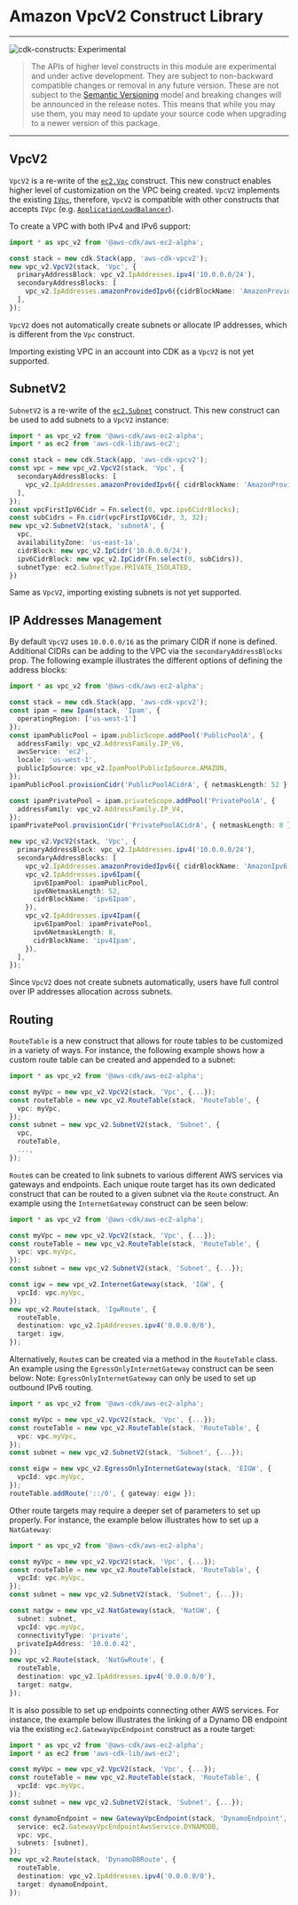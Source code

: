 # Amazon VpcV2 Construct Library

<!--BEGIN STABILITY BANNER-->

---

![cdk-constructs: Experimental](https://img.shields.io/badge/cdk--constructs-experimental-important.svg?style=for-the-badge)

> The APIs of higher level constructs in this module are experimental and under active development. They are subject to non-backward compatible changes or removal in any future version. These are not subject to the [Semantic Versioning](https://semver.org/) model and breaking changes will be announced in the release notes. This means that while you may use them, you may need to update your source code when upgrading to a newer version of this package.

---

<!--END STABILITY BANNER-->

## VpcV2

`VpcV2` is a re-write of the [`ec2.Vpc`](https://docs.aws.amazon.com/cdk/api/v2/docs/aws-cdk-lib.aws_ec2.Vpc.html) construct. This new construct enables higher level of customization
on the VPC being created. `VpcV2` implements the existing [`IVpc`](https://docs.aws.amazon.com/cdk/api/v2/docs/aws-cdk-lib.aws_ec2.IVpc.html), therefore,
`VpcV2` is compatible with other constructs that accepts `IVpc` (e.g. [`ApplicationLoadBalancer`](https://docs.aws.amazon.com/cdk/api/v2/docs/aws-cdk-lib.aws_elasticloadbalancingv2.ApplicationLoadBalancer.html#construct-props)).

To create a VPC with both IPv4 and IPv6 support:

```ts
import * as vpc_v2 from '@aws-cdk/aws-ec2-alpha';

const stack = new cdk.Stack(app, 'aws-cdk-vpcv2');
new vpc_v2.VpcV2(stack, 'Vpc', {
  primaryAddressBlock: vpc_v2.IpAddresses.ipv4('10.0.0.0/24'),
  secondaryAddressBlocks: [
    vpc_v2.IpAddresses.amazonProvidedIpv6({cidrBlockName: 'AmazonProvidedIpv6'}),
  ],
});
```

`VpcV2` does not automatically create subnets or allocate IP addresses, which is different from the `Vpc` construct.

Importing existing VPC in an account into CDK as a `VpcV2` is not yet supported.

## SubnetV2

`SubnetV2` is a re-write of the [`ec2.Subnet`](https://docs.aws.amazon.com/cdk/api/v2/docs/aws-cdk-lib.aws_ec2.Subnet.html) construct.
This new construct can be used to add subnets to a `VpcV2` instance:

```ts
import * as vpc_v2 from '@aws-cdk/aws-ec2-alpha';
import * as ec2 from 'aws-cdk-lib/aws-ec2';

const stack = new cdk.Stack(app, 'aws-cdk-vpcv2');
const vpc = new vpc_v2.VpcV2(stack, 'Vpc', {
  secondaryAddressBlocks: [
    vpc_v2.IpAddresses.amazonProvidedIpv6({ cidrBlockName: 'AmazonProvidedIp'}),
  ],
});
const vpcFirstIpV6Cidr = Fn.select(0, vpc.ipv6CidrBlocks);
const subCidrs = Fn.cidr(vpcFirstIpV6Cidr, 3, 32);
new vpc_v2.SubnetV2(stack, 'subnetA', {
  vpc,
  availabilityZone: 'us-east-1a',
  cidrBlock: new vpc_v2.IpCidr('10.0.0.0/24'),
  ipv6CidrBlock: new vpc_v2.IpCidr(Fn.select(0, subCidrs)),
  subnetType: ec2.SubnetType.PRIVATE_ISOLATED,
})
```

Same as `VpcV2`, importing existing subnets is not yet supported.

## IP Addresses Management

By default `VpcV2` uses `10.0.0.0/16` as the primary CIDR if none is defined. 
Additional CIDRs can be adding to the VPC via the `secondaryAddressBlocks` prop.
The following example illustrates the different options of defining the address blocks:

```ts
import * as vpc_v2 from '@aws-cdk/aws-ec2-alpha';

const stack = new cdk.Stack(app, 'aws-cdk-vpcv2');
const ipam = new Ipam(stack, 'Ipam', {
  operatingRegion: ['us-west-1']
});
const ipamPublicPool = ipam.publicScope.addPool('PublicPoolA', {
  addressFamily: vpc_v2.AddressFamily.IP_V6,
  awsService: 'ec2',
  locale: 'us-west-1',
  publicIpSource: vpc_v2.IpamPoolPublicIpSource.AMAZON,
});
ipamPublicPool.provisionCidr('PublicPoolACidrA', { netmaskLength: 52 } );

const ipamPrivatePool = ipam.privateScope.addPool('PrivatePoolA', {
  addressFamily: vpc_v2.AddressFamily.IP_V4,
});
ipamPrivatePool.provisionCidr('PrivatePoolACidrA', { netmaskLength: 8 } );

new vpc_v2.VpcV2(stack, 'Vpc', {
  primaryAddressBlock: vpc_v2.IpAddresses.ipv4('10.0.0.0/24'),
  secondaryAddressBlocks: [
    vpc_v2.IpAddresses.amazonProvidedIpv6({ cidrBlockName: 'AmazonIpv6' }),
    vpc_v2.IpAddresses.ipv6Ipam({
      ipv6IpamPool: ipamPublicPool,
      ipv6NetmaskLength: 52,
      cidrBlockName: 'ipv6Ipam',
    }),
    vpc_v2.IpAddresses.ipv4Ipam({
      ipv6IpamPool: ipamPrivatePool,
      ipv6NetmaskLength: 8,
      cidrBlockName: 'ipv4Ipam',
    }),
  ],
});
```

Since `VpcV2` does not create subnets automatically, users have full control over IP addresses allocation across subnets.


## Routing

`RouteTable` is a new construct that allows for route tables to be customized in a variety of ways. For instance, the following example shows how a custom route table can be created and appended to a subnet:

```ts
import * as vpc_v2 from '@aws-cdk/aws-ec2-alpha';

const myVpc = new vpc_v2.VpcV2(stack, 'Vpc', {...});
const routeTable = new vpc_v2.RouteTable(stack, 'RouteTable', {
  vpc: myVpc,
});
const subnet = new vpc_v2.SubnetV2(stack, 'Subnet', {
  vpc,
  routeTable,
  ...,
});
```

`Route`s can be created to link subnets to various different AWS services via gateways and endpoints. Each unique route target has its own dedicated construct that can be routed to a given subnet via the `Route` construct. An example using the `InternetGateway` construct can be seen below:

```ts
import * as vpc_v2 from '@aws-cdk/aws-ec2-alpha';

const myVpc = new vpc_v2.VpcV2(stack, 'Vpc', {...});
const routeTable = new vpc_v2.RouteTable(stack, 'RouteTable', {
  vpc: vpc.myVpc,
});
const subnet = new vpc_v2.SubnetV2(stack, 'Subnet', {...});

const igw = new vpc_v2.InternetGateway(stack, 'IGW', {
  vpcId: vpc.myVpc,
});
new vpc_v2.Route(stack, 'IgwRoute', {
  routeTable,
  destination: vpc_v2.IpAddresses.ipv4('0.0.0.0/0'),
  target: igw,
});
```

Alternatively, `Route`s can be created via a method in the `RouteTable` class. An example using the `EgressOnlyInternetGateway` construct can be seen below:
Note: `EgressOnlyInternetGateway` can only be used to set up outbound IPv6 routing.

```ts
import * as vpc_v2 from '@aws-cdk/aws-ec2-alpha';

const myVpc = new vpc_v2.VpcV2(stack, 'Vpc', {...});
const routeTable = new vpc_v2.RouteTable(stack, 'RouteTable', {
  vpc: vpc.myVpc,
});
const subnet = new vpc_v2.SubnetV2(stack, 'Subnet', {...});

const eigw = new vpc_v2.EgressOnlyInternetGateway(stack, 'EIGW', {
  vpcId: vpc.myVpc,
});
routeTable.addRoute('::/0', { gateway: eigw });
```

Other route targets may require a deeper set of parameters to set up properly. For instance, the example below illustrates how to set up a `NatGateway`:

```ts
import * as vpc_v2 from '@aws-cdk/aws-ec2-alpha';

const myVpc = new vpc_v2.VpcV2(stack, 'Vpc', {...});
const routeTable = new vpc_v2.RouteTable(stack, 'RouteTable', {
  vpcId: vpc.myVpc,
});
const subnet = new vpc_v2.SubnetV2(stack, 'Subnet', {...});

const natgw = new vpc_v2.NatGateway(stack, 'NatGW', {
  subnet: subnet,
  vpcId: vpc.myVpc,
  connectivityType: 'private',
  privateIpAddress: '10.0.0.42',
});
new vpc_v2.Route(stack, 'NatGwRoute', {
  routeTable,
  destination: vpc_v2.IpAddresses.ipv4('0.0.0.0/0'),
  target: natgw,
});
```

It is also possible to set up endpoints connecting other AWS services. For instance, the example below illustrates the linking of a Dynamo DB endpoint via the existing `ec2.GatewayVpcEndpoint` construct as a route target:

```ts
import * as vpc_v2 from '@aws-cdk/aws-ec2-alpha';
import * as ec2 from 'aws-cdk-lib/aws-ec2';

const myVpc = new vpc_v2.VpcV2(stack, 'Vpc', {...});
const routeTable = new vpc_v2.RouteTable(stack, 'RouteTable', {
  vpcId: vpc.myVpc,
});
const subnet = new vpc_v2.SubnetV2(stack, 'Subnet', {...});

const dynamoEndpoint = new GatewayVpcEndpoint(stack, 'DynamoEndpoint', {
  service: ec2.GatewayVpcEndpointAwsService.DYNAMODB,
  vpc: vpc,
  subnets: [subnet],
});
new vpc_v2.Route(stack, 'DynamoDBRoute', {
  routeTable,
  destination: vpc_v2.IpAddresses.ipv4('0.0.0.0/0'),
  target: dynamoEndpoint,
});
```
